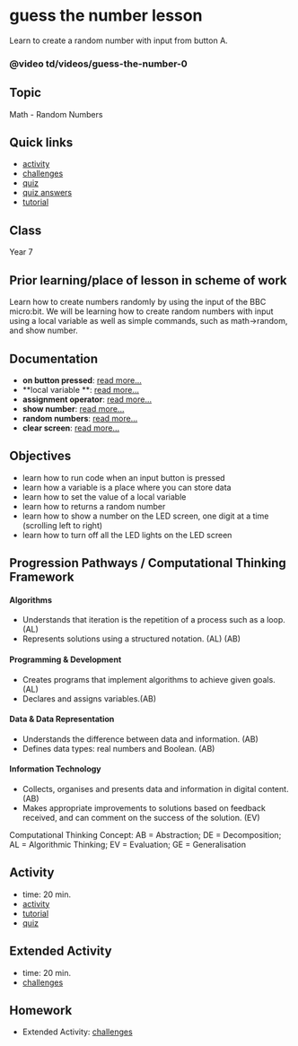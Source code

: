 # guess the number lesson

Learn to create a random number with input from button A.

### @video td/videos/guess-the-number-0

## Topic

Math - Random Numbers

## Quick links

* [activity](/microbit/lessons/guess-the-number/activity)
* [challenges](/microbit/lessons/guess-the-number/challenges)
* [quiz](/microbit/lessons/guess-the-number/quiz)
* [quiz answers](/microbit/lessons/guess-the-number/quiz-answers)
* [tutorial](/microbit/lessons/guess-the-number/tutorial)

## Class

Year 7

## Prior learning/place of lesson in scheme of work

Learn how to create numbers randomly by using the input of the BBC micro:bit. We will be learning how to create random numbers with input using a local variable as well as simple commands, such as math->random, and show number.

## Documentation

* **on button pressed**: [read more...](/microbit/reference/input/on-button-pressed)
* **local variable **: [read more...](/microbit/reference/variables/var)
* **assignment operator**: [read more...](/microbit/reference/variables/assign)
* **show number**: [read more...](/microbit/reference/basic/show-number)
* **random numbers**: [read more...](/microbit/js/math)
* **clear screen**: [read more...](/microbit/reference/basic/clear-screen)

## Objectives

* learn how to run code when an input button is pressed
* learn how a variable is a place where you can store data
* learn how to set the value of a local variable
* learn how to returns a random number
* learn how to show a number on the LED screen, one digit at a time (scrolling left to right)
* learn how to turn off all the LED lights on the LED screen

## Progression Pathways / Computational Thinking Framework

#### Algorithms

* Understands that iteration is the repetition of a process such as a loop. (AL)
* Represents solutions using a structured notation. (AL) (AB)

#### Programming & Development

* Creates programs that implement algorithms to achieve given goals. (AL)
* Declares and assigns variables.(AB)

#### Data & Data Representation

* Understands the difference between data and information. (AB)
* Defines data types: real numbers and Boolean. (AB)

#### Information Technology

*  Collects, organises and presents data and information in digital content. (AB)
* Makes appropriate improvements to solutions based on feedback received, and can comment on the success of the solution. (EV)

Computational Thinking Concept: AB = Abstraction; DE = Decomposition; AL = Algorithmic Thinking; EV = Evaluation; GE = Generalisation

## Activity

* time: 20 min.
* [activity](/microbit/lessons/guess-the-number/activity)
* [tutorial](/microbit/lessons/guess-the-number/tutorial)
* [quiz](/microbit/lessons/guess-the-number/quiz)

## Extended Activity

* time: 20 min.
* [challenges](/microbit/lessons/guess-the-number/challenges)

## Homework

* Extended Activity: [challenges](/microbit/lessons/guess-the-number/challenges)

